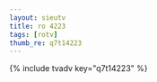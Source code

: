 ```yaml
--- 
layout: sieutv
title: ro 4223
tags: [rotv]
thumb_re: q7t14223
---
```

{% include tvadv key="q7t14223" %} 
